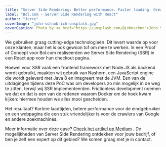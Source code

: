 ```yaml
---
title: "Server Side Rendering: Better performance. Faster loading. Great for SEO."
label: "Bol.com - Server Side Rendering with React"
author: "Jerre"
coverImage: "john-schnobrich-unsplash.jpg"
coverCaption: Photo by <a href="https://unsplash.com/@johnschno">John Schnobrich</a> on <a href="https://unsplash.com">Unsplash</a>
---
```


We gebruiken graag cutting-edge technologieën. Dit levert waarde op voor onze klanten,
maar het is ook gewoon tof om mee te werken. In een Proof of Concept voor Bol.com realiseerden
we Server Side Rendering (SSR) in een React app voor hun checkout pagina.

Hoewel voor SSR vaak een frontend framework met Node.JS als backend wordt gebruikt, maakten
wij gebruik van Nashorn, een JavaScript engine die wordt geleverd met Java 8 en integreert met
de JVM. Een van de uitdagingen tijdens deze PoC was om developers zo min mogelijk in de weg te
zitten, terwijl wij SSR implementeerden. Frictionless development noemen we dat en dat is een
van de redenen waarom Docker om de hoek kwam kijken: hiermee houden we alles mooi gescheiden.

Het resultaat? Kortere laadtijden, betere performance voor de eindgebruiker en een webpagina
die een stuk vriendelijker is voor de crawlers van Google en andere zoekmachines.

Meer informatie over deze case? [Check het artikel op Medium](https://medium.com/flock-community/server-side-rendering-a-react-app-while-keeping-users-and-developers-happy-fe1f52b34692)
. De mogelijkheden van Server Side Rendering ontdekken voor jouw bedrijf, of ben je zelf
een expert op dit gebied? We komen graag met je in contact.
